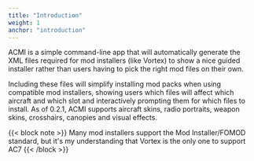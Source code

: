 ```yaml
---
title: "Introduction"
weight: 1
anchor: "introduction"
---
```


ACMI is a simple command-line app that will automatically generate the XML files required for mod installers (like Vortex) to show a nice guided installer rather than users having to pick the right mod files on their own.

Including these files will simplify installing mod packs when using compatible mod installers, showing users which files will affect which aircraft and which slot and interactively prompting them for which files to install. As of 0.2.1, ACMI supports aircraft skins, radio portraits, weapon skins, crosshairs, canopies and visual effects.

{{< block note >}}
Many mod installers support the Mod Installer/FOMOD standard, but it's my understanding that Vortex is the only one to support AC7
{{< /block >}}
